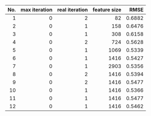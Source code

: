 |No.|max iteration|real iteration|feature size|RMSE|
|-:|-:|-:|-:|-:|
|1|0|2|82|0.6882|
|2|0|1|158|0.6476|
|3|0|1|308|0.6158|
|4|0|2|724|0.5628|
|5|0|1|1069|0.5339|
|6|0|1|1416|0.5427|
|7|0|1|2903|0.5356|
|8|0|2|1416|0.5394|
|9|0|2|1416|0.5477|
|10|0|1|1416|0.5366|
|11|0|1|1416|0.5477|
|12|0|1|1416|0.5462|
